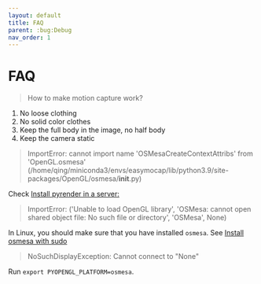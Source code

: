 ```yaml
---
layout: default
title: FAQ
parent: :bug:Debug
nav_order: 1
---
```


# FAQ

> How to make motion capture work?

1. No loose clothing
2. No solid color clothes
3. Keep the full body in the image, no half body
4. Keep the camera static

> ImportError: cannot import name 'OSMesaCreateContextAttribs' from 'OpenGL.osmesa' (/home/qing/miniconda3/envs/easymocap/lib/python3.9/site-packages/OpenGL/osmesa/__init__.py)

Check [Install pyrender in a server:](https://chingswy.github.io/easymocap-public-doc/install/install_vis3d.html)

> ImportError: ('Unable to load OpenGL library', 'OSMesa: cannot open shared object file: No such file or directory', 'OSMesa', None)

In Linux, you should make sure that you have installed `osmesa`. See [Install osmesa with sudo](https://chingswy.github.io/easymocap-public-doc/install/install_vis3d.html)

> NoSuchDisplayException: Cannot connect to "None"

Run `export PYOPENGL_PLATFORM=osmesa`.


